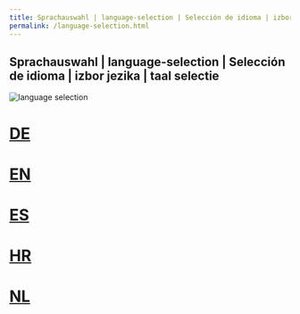 ```yaml
---
title: Sprachauswahl | language-selection | Selección de idioma | izbor jezika | taal selectie 
permalink: /language-selection.html
---
```


## Sprachauswahl | language-selection | Selección de idioma | izbor jezika | taal selectie 

![language selection](https://www.disposable-mailbox.eu/locale/Language-Icons/icon128px-exported-black.jpg)

# [DE](https://gh.disposable-mailbox.eu/de/index.html) 
# [EN](https://gh.disposable-mailbox.eu/en/index.html) 
# [ES](https://gh.disposable-mailbox.eu/es/index.html)
# [HR](https://gh.disposable-mailbox.eu/hr/index.html) 
# [NL](https://gh.disposable-mailbox.eu/nl/index.html)

